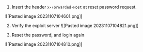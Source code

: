 
1. Insert the header `x-Forwarded-Host` at reset password request.

![[Pasted image 20231107104601.png]]

2. Verify the exploit server
![[Pasted image 20231107104821.png]]

3. Reset the password, and login again

![[Pasted image 20231107104810.png]]